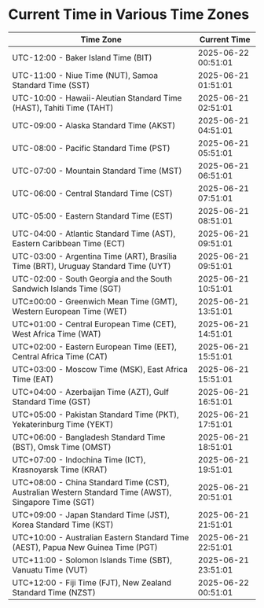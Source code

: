 # Current Time in Various Time Zones

| Time Zone | Current Time |
|-----------|--------------|
| UTC-12:00 - Baker Island Time (BIT) | 2025-06-22 00:51:01 |
| UTC-11:00 - Niue Time (NUT), Samoa Standard Time (SST) | 2025-06-21 01:51:01 |
| UTC-10:00 - Hawaii-Aleutian Standard Time (HAST), Tahiti Time (TAHT) | 2025-06-21 02:51:01 |
| UTC-09:00 - Alaska Standard Time (AKST) | 2025-06-21 04:51:01 |
| UTC-08:00 - Pacific Standard Time (PST) | 2025-06-21 05:51:01 |
| UTC-07:00 - Mountain Standard Time (MST) | 2025-06-21 06:51:01 |
| UTC-06:00 - Central Standard Time (CST) | 2025-06-21 07:51:01 |
| UTC-05:00 - Eastern Standard Time (EST) | 2025-06-21 08:51:01 |
| UTC-04:00 - Atlantic Standard Time (AST), Eastern Caribbean Time (ECT) | 2025-06-21 09:51:01 |
| UTC-03:00 - Argentina Time (ART), Brasília Time (BRT), Uruguay Standard Time (UYT) | 2025-06-21 09:51:01 |
| UTC-02:00 - South Georgia and the South Sandwich Islands Time (SGT) | 2025-06-21 10:51:01 |
| UTC±00:00 - Greenwich Mean Time (GMT), Western European Time (WET) | 2025-06-21 13:51:01 |
| UTC+01:00 - Central European Time (CET), West Africa Time (WAT) | 2025-06-21 14:51:01 |
| UTC+02:00 - Eastern European Time (EET), Central Africa Time (CAT) | 2025-06-21 15:51:01 |
| UTC+03:00 - Moscow Time (MSK), East Africa Time (EAT) | 2025-06-21 15:51:01 |
| UTC+04:00 - Azerbaijan Time (AZT), Gulf Standard Time (GST) | 2025-06-21 16:51:01 |
| UTC+05:00 - Pakistan Standard Time (PKT), Yekaterinburg Time (YEKT) | 2025-06-21 17:51:01 |
| UTC+06:00 - Bangladesh Standard Time (BST), Omsk Time (OMST) | 2025-06-21 18:51:01 |
| UTC+07:00 - Indochina Time (ICT), Krasnoyarsk Time (KRAT) | 2025-06-21 19:51:01 |
| UTC+08:00 - China Standard Time (CST), Australian Western Standard Time (AWST), Singapore Time (SGT) | 2025-06-21 20:51:01 |
| UTC+09:00 - Japan Standard Time (JST), Korea Standard Time (KST) | 2025-06-21 21:51:01 |
| UTC+10:00 - Australian Eastern Standard Time (AEST), Papua New Guinea Time (PGT) | 2025-06-21 22:51:01 |
| UTC+11:00 - Solomon Islands Time (SBT), Vanuatu Time (VUT) | 2025-06-21 23:51:01 |
| UTC+12:00 - Fiji Time (FJT), New Zealand Standard Time (NZST) | 2025-06-22 00:51:01 |
